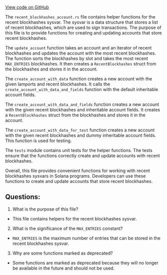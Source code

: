 [View code on GitHub](https://github.com/solana-labs/solana/blob/master/sdk/src/recent_blockhashes_account.rs)

The `recent_blockhashes_account.rs` file contains helper functions for the recent blockhashes sysvar. The sysvar is a data structure that stores a list of recent blockhashes, which are used to sign transactions. The purpose of this file is to provide functions for creating and updating accounts that store recent blockhashes.

The `update_account` function takes an account and an iterator of recent blockhashes and updates the account with the most recent blockhashes. The function sorts the blockhashes by slot and takes the most recent `MAX_ENTRIES` blockhashes. It then creates a `RecentBlockhashes` struct from the blockhashes and stores it in the account.

The `create_account_with_data` function creates a new account with the given lamports and recent blockhashes. It calls the `create_account_with_data_and_fields` function with the default inheritable account fields.

The `create_account_with_data_and_fields` function creates a new account with the given recent blockhashes and inheritable account fields. It creates a `RecentBlockhashes` struct from the blockhashes and stores it in the account.

The `create_account_with_data_for_test` function creates a new account with the given recent blockhashes and dummy inheritable account fields. This function is used for testing.

The `tests` module contains unit tests for the helper functions. The tests ensure that the functions correctly create and update accounts with recent blockhashes.

Overall, this file provides convenient functions for working with recent blockhashes sysvars in Solana programs. Developers can use these functions to create and update accounts that store recent blockhashes.
## Questions: 
 1. What is the purpose of this file?
- This file contains helpers for the recent blockhashes sysvar.

2. What is the significance of the `MAX_ENTRIES` constant?
- `MAX_ENTRIES` is the maximum number of entries that can be stored in the recent blockhashes sysvar.

3. Why are some functions marked as deprecated?
- Some functions are marked as deprecated because they will no longer be available in the future and should not be used.